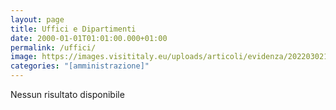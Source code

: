```yaml
---
layout: page
title: Uffici e Dipartimenti
date: 2000-01-01T01:01:00.000+01:00
permalink: /uffici/
image: https://images.visititaly.eu/uploads/articoli/evidenza/20220302161554cosa%20fare%20a%20pordenone%20in%20un%20giorno-min.jpg
categories: "[amministrazione]"
---
```

Nessun risultato disponibile
